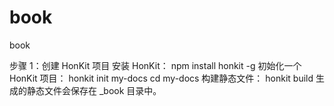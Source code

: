 # book
book

步骤 1：创建 HonKit 项目
安装 HonKit：
npm install honkit -g
初始化一个 HonKit 项目：
honkit init my-docs
cd my-docs
构建静态文件：
honkit build
生成的静态文件会保存在 _book 目录中。